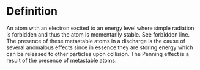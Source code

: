 # Definition

An atom with an electron excited to an energy level where simple
radiation is forbidden and thus the atom is momentarily stable. See
forbidden line. The presence of these metastable atoms in a discharge is
the cause of several anomalous effects since in essence they are storing
energy which can be released to other particles upon collision. The
Penning effect is a result of the presence of metastable atoms.
